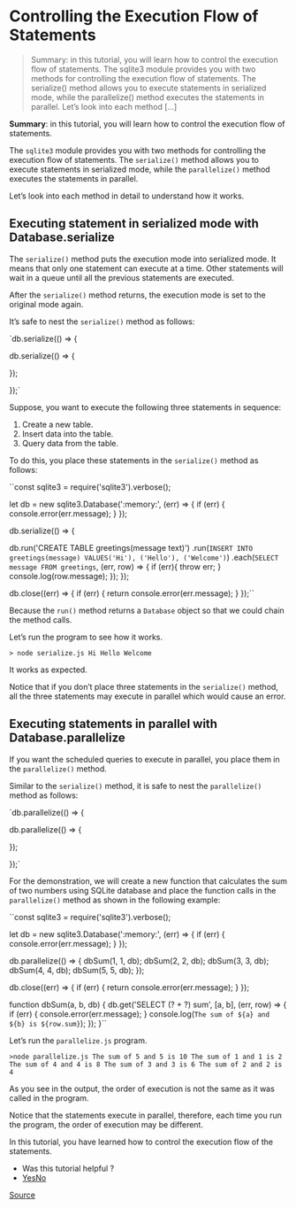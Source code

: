 # Controlling the Execution Flow of Statements

> Summary: in this tutorial, you will learn how to control the execution flow of statements. The sqlite3 module provides you with two methods for controlling the execution flow of statements. The serialize() method allows you to execute statements in serialized mode, while the parallelize() method executes the statements in parallel. Let’s look into each method […]

**Summary**: in this tutorial, you will learn how to control the execution flow of statements.

The `sqlite3` module provides you with two methods for controlling the execution flow of statements. The `serialize()` method allows you to execute statements in serialized mode, while the `parallelize()` method executes the statements in parallel.

Let’s look into each method in detail to understand how it works.

Executing statement in serialized mode with Database.serialize
--------------------------------------------------------------

The `serialize()` method puts the execution mode into serialized mode. It means that only one statement can execute at a time. Other statements will wait in a queue until all the previous statements are executed.

After the `serialize()` method returns, the execution mode is set to the original mode again.

It’s safe to nest the `serialize()` method as follows:

`db.serialize(() => {
  
  db.serialize(() => {
    
  });
  
});` 

Suppose, you want to execute the following three statements in sequence:

1.  Create a new table.
2.  Insert data into the table.
3.  Query data from the table.

To do this, you place these statements in the `serialize()` method as follows:

``const sqlite3 = require('sqlite3').verbose();

let db = new sqlite3.Database(':memory:', (err) => {
  if (err) {
    console.error(err.message);
  }
});

db.serialize(() => {
  
  db.run('CREATE TABLE greetings(message text)')
    .run(`INSERT INTO greetings(message)
          VALUES('Hi'),
                ('Hello'),
                ('Welcome')`)
    .each(`SELECT message FROM greetings`, (err, row) => {
      if (err){
        throw err;
      }
      console.log(row.message);
    });
});


db.close((err) => {
  if (err) {
    return console.error(err.message);
  }
});`` 

Because the `run()` method returns a `Database` object so that we could chain the method calls.

Let’s run the program to see how it works.

`> node serialize.js
Hi
Hello
Welcome` 

It works as expected.

Notice that if you don’t place three statements in the `serialize()` method, all the three statements may execute in parallel which would cause an error.

Executing statements in parallel with Database.parallelize
----------------------------------------------------------

If you want the scheduled queries to execute in parallel, you place them in the `parallelize()` method.

Similar to the `serialize()` method, it is safe to nest the `parallelize()` method as follows:

`db.parallelize(() => {
  
  db.parallelize(() => {
    
  });
  
});` 

For the demonstration, we will create a new function that calculates the sum of two numbers using SQLite database and place the function calls in the `parallelize()` method as shown in the following example:

``const sqlite3 = require('sqlite3').verbose();

let db = new sqlite3.Database(':memory:', (err) => {
  if (err) {
    console.error(err.message);
  }
});

db.parallelize(() => {
  dbSum(1, 1, db);
  dbSum(2, 2, db);
  dbSum(3, 3, db);
  dbSum(4, 4, db);
  dbSum(5, 5, db);
});


db.close((err) => {
  if (err) {
    return console.error(err.message);
  }
});

function dbSum(a, b, db) {
  db.get('SELECT (? + ?) sum', [a, b], (err, row) => {
    if (err) {
      console.error(err.message);
    }
    console.log(`The sum of ${a} and ${b} is ${row.sum}`);
  });
}`` 

Let’s run the `parallelize.js` program.

`>node parallelize.js
The sum of 5 and 5 is 10
The sum of 1 and 1 is 2
The sum of 4 and 4 is 8
The sum of 3 and 3 is 6
The sum of 2 and 2 is 4` 

As you see in the output, the order of execution is not the same as it was called in the program.

Notice that the statements execute in parallel, therefore, each time you run the program, the order of execution may be different.

In this tutorial, you have learned how to control the execution flow of the statements.

*   Was this tutorial helpful ?
*   [Yes](#)[No](#)


[Source](https://www.sqlitetutorial.net/sqlite-nodejs/statements-control-flow/)